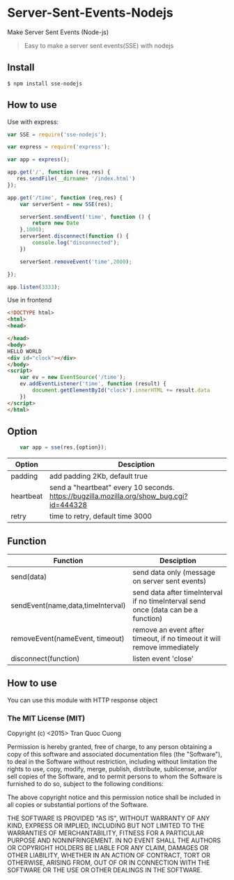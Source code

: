 # Server-Sent-Events-Nodejs
Make  Server Sent Events (Node-js)

>Easy to make a server sent events(SSE) with nodejs

## Install

```
$ npm install sse-nodejs
```

## How to use

Use with express:

```javascript
var SSE = require('sse-nodejs');

var express = require('express');

var app = express();

app.get('/', function (req,res) {
   res.sendFile(__dirname+ '/index.html')
});

app.get('/time', function (req,res) {
    var serverSent = new SSE(res);

    serverSent.sendEvent('time', function () {
        return new Date
    },1000);
    serverSent.disconnect(function () {
        console.log("disconnected");
    })

    serverSent.removeEvent('time',2000);

});

app.listen(3333);

```

Use in frontend


```html
<!DOCTYPE html>
<html>
<head>

</head>
<body>
HELLO WORLD
<div id="clock"></div>
</body>
<script>
    var ev = new EventSource('/time');
    ev.addEventListener('time', function (result) {
        document.getElementById("clock").innerHTML += result.data
    })
</script>
</html>
```

## Option

```javascript
    var app = sse(res,{option});
```

| Option  | Desciption |
| ------------- | ------------- |
| padding | add padding 2Kb, default true |
| heartbeat | send a "heartbeat" every 10 seconds. https://bugzilla.mozilla.org/show_bug.cgi?id=444328 |
| retry | time to retry, default time 3000 |


## Function

| Function  | Desciption |
| ------------- | ------------- |
| send(data) | send data only (message on server sent events) |
| sendEvent(name,data,timeInterval) | send data after timeInterval if no timeInterval send once (data can be a function)|
| removeEvent(nameEvent, timeout) | remove an event after timeout, if no timeout it will remove immediately |
| disconnect(function) | listen event 'close' |


## How to use

You can use this module with HTTP response object


### The MIT License (MIT)

Copyright (c) <2015> Tran Quoc Cuong

Permission is hereby granted, free of charge, to any person obtaining a copy
of this software and associated documentation files (the "Software"), to deal
in the Software without restriction, including without limitation the rights
to use, copy, modify, merge, publish, distribute, sublicense, and/or sell
copies of the Software, and to permit persons to whom the Software is
furnished to do so, subject to the following conditions:

The above copyright notice and this permission notice shall be included in
all copies or substantial portions of the Software.

THE SOFTWARE IS PROVIDED "AS IS", WITHOUT WARRANTY OF ANY KIND, EXPRESS OR
IMPLIED, INCLUDING BUT NOT LIMITED TO THE WARRANTIES OF MERCHANTABILITY,
FITNESS FOR A PARTICULAR PURPOSE AND NONINFRINGEMENT. IN NO EVENT SHALL THE
AUTHORS OR COPYRIGHT HOLDERS BE LIABLE FOR ANY CLAIM, DAMAGES OR OTHER
LIABILITY, WHETHER IN AN ACTION OF CONTRACT, TORT OR OTHERWISE, ARISING FROM,
OUT OF OR IN CONNECTION WITH THE SOFTWARE OR THE USE OR OTHER DEALINGS IN
THE SOFTWARE.
